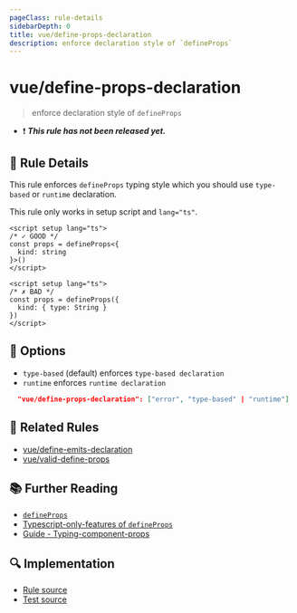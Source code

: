 ```yaml
---
pageClass: rule-details
sidebarDepth: 0
title: vue/define-props-declaration
description: enforce declaration style of `defineProps`
---
```

# vue/define-props-declaration

> enforce declaration style of `defineProps`

- :exclamation: <badge text="This rule has not been released yet." vertical="middle" type="error"> ***This rule has not been released yet.*** </badge>

## :book: Rule Details

This rule enforces `defineProps` typing style which you should use `type-based` or `runtime` declaration.

This rule only works in setup script and `lang="ts"`.

```vue
<script setup lang="ts">
/* ✓ GOOD */
const props = defineProps<{
  kind: string
}>()
</script>
```

<eslint-code-block :rules="{'vue/define-props-declaration': ['error']}">

```vue
<script setup lang="ts">
/* ✗ BAD */
const props = defineProps({
  kind: { type: String }
})
</script>
```

</eslint-code-block>

## :wrench: Options

- `type-based` (default) enforces `type-based declaration`
- `runtime` enforces `runtime declaration`

```json
  "vue/define-props-declaration": ["error", "type-based" | "runtime"]
```

## :couple: Related Rules

- [vue/define-emits-declaration](./define-emits-declaration.md)
- [vue/valid-define-props](./valid-define-props.md)

## :books: Further Reading

- [`defineProps`](https://vuejs.org/api/sfc-script-setup.html#defineprops-defineemits)
- [Typescript-only-features of `defineProps`](https://vuejs.org/api/sfc-script-setup.html#typescript-only-features)
- [Guide - Typing-component-props](https://vuejs.org/guide/typescript/composition-api.html#typing-component-props)

## :mag: Implementation

- [Rule source](https://github.com/vuejs/eslint-plugin-vue/blob/master/lib/rules/define-props-declaration.js)
- [Test source](https://github.com/vuejs/eslint-plugin-vue/blob/master/tests/lib/rules/define-props-declaration.js)
